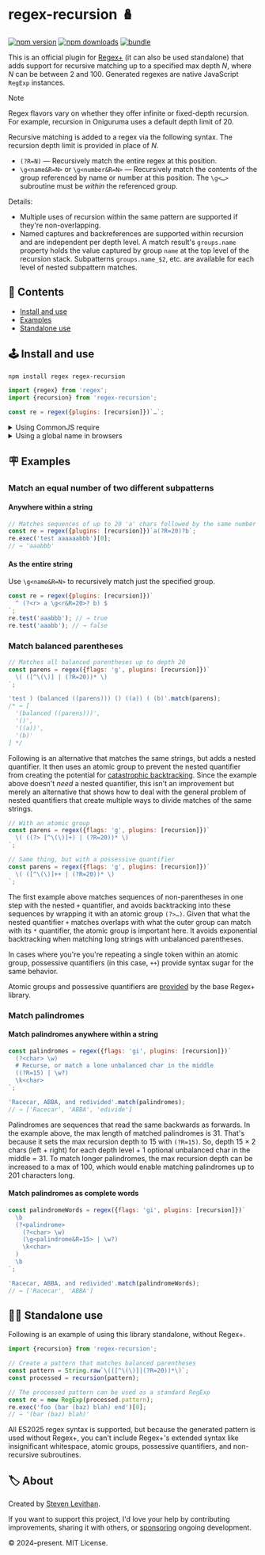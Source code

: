 # regex-recursion 🪆

[![npm version][npm-version-src]][npm-version-href]
[![npm downloads][npm-downloads-src]][npm-downloads-href]
[![bundle][bundle-src]][bundle-href]

This is an official plugin for [Regex+](https://github.com/slevithan/regex) (it can also be used standalone) that adds support for recursive matching up to a specified max depth *N*, where *N* can be between 2 and 100. Generated regexes are native JavaScript `RegExp` instances.

> [!NOTE]
> Regex flavors vary on whether they offer infinite or fixed-depth recursion. For example, recursion in Oniguruma uses a default depth limit of 20.

Recursive matching is added to a regex via the following syntax. The recursion depth limit is provided in place of *N*.

- `(?R=N)` — Recursively match the entire regex at this position.
- `\g<name&R=N>` or `\g<number&R=N>` — Recursively match the contents of the group referenced by name or number at this position. The `\g<…>` subroutine must be *within* the referenced group.

Details:

- Multiple uses of recursion within the same pattern are supported if they're non-overlapping.
- Named captures and backreferences are supported within recursion and are independent per depth level. A match result's `groups.name` property holds the value captured by group `name` at the top level of the recursion stack. Subpatterns `groups.name_$2`, etc. are available for each level of nested subpattern matches.

## 📜 Contents

- [Install and use](#️-install-and-use)
- [Examples](#-examples)
- [Standalone use](#️-standalone-use)

## 🕹️ Install and use

```sh
npm install regex regex-recursion
```

```js
import {regex} from 'regex';
import {recursion} from 'regex-recursion';

const re = regex({plugins: [recursion]})`…`;
```

<details>
  <summary>Using CommonJS require</summary>

```js
const {regex} = require('regex');
const {recursion} = require('regex-recursion-cjs');

const re = regex({plugins: [recursion]})`…`;
```

> **Note:** [*regex-recursion-cjs*](https://www.npmjs.com/package/regex-recursion-cjs) is a third-party CommonJS wrapper for this library. It might not always be up to date with the latest version.
</details>

<details>
  <summary>Using a global name in browsers</summary>

```html
<script src="https://cdn.jsdelivr.net/npm/regex@6.0.1/dist/regex.min.js"></script>
<script src="https://cdn.jsdelivr.net/npm/regex-recursion@6.0.2/dist/regex-recursion.min.js"></script>
<script>
  const {regex} = Regex;
  const {recursion} = Regex.plugins;

  const re = regex({plugins: [recursion]})`…`;
</script>
```
</details>

## 🪧 Examples

### Match an equal number of two different subpatterns

#### Anywhere within a string

```js
// Matches sequences of up to 20 'a' chars followed by the same number of 'b'
const re = regex({plugins: [recursion]})`a(?R=20)?b`;
re.exec('test aaaaaabbb')[0];
// → 'aaabbb'
```

#### As the entire string

Use `\g<name&R=N>` to recursively match just the specified group.

```js
const re = regex({plugins: [recursion]})`
  ^ (?<r> a \g<r&R=20>? b) $
`;
re.test('aaabbb'); // → true
re.test('aaabb'); // → false
```

### Match balanced parentheses

```js
// Matches all balanced parentheses up to depth 20
const parens = regex({flags: 'g', plugins: [recursion]})`
  \( ([^\(\)] | (?R=20))* \)
`;

'test ) (balanced ((parens))) () ((a)) ( (b)'.match(parens);
/* → [
  '(balanced ((parens)))',
  '()',
  '((a))',
  '(b)'
] */
```

Following is an alternative that matches the same strings, but adds a nested quantifier. It then uses an atomic group to prevent the nested quantifier from creating the potential for [catastrophic backtracking](https://www.regular-expressions.info/catastrophic.html). Since the example above doesn't *need* a nested quantifier, this isn't an improvement but merely an alternative that shows how to deal with the general problem of nested quantifiers that create multiple ways to divide matches of the same strings.

```js
// With an atomic group
const parens = regex({flags: 'g', plugins: [recursion]})`
  \( ((?> [^\(\)]+) | (?R=20))* \)
`;

// Same thing, but with a possessive quantifier
const parens = regex({flags: 'g', plugins: [recursion]})`
  \( ([^\(\)]++ | (?R=20))* \)
`;
```

The first example above matches sequences of non-parentheses in one step with the nested `+` quantifier, and avoids backtracking into these sequences by wrapping it with an atomic group `(?>…)`. Given that what the nested quantifier `+` matches overlaps with what the outer group can match with its `*` quantifier, the atomic group is important here. It avoids exponential backtracking when matching long strings with unbalanced parentheses.

In cases where you're you're repeating a single token within an atomic group, possessive quantifiers (in this case, `++`) provide syntax sugar for the same behavior.

Atomic groups and possessive quantifiers are [provided](https://github.com/slevithan/regex#atomic-groups) by the base Regex+ library.

### Match palindromes

#### Match palindromes anywhere within a string

```js
const palindromes = regex({flags: 'gi', plugins: [recursion]})`
  (?<char> \w)
  # Recurse, or match a lone unbalanced char in the middle
  ((?R=15) | \w?)
  \k<char>
`;

'Racecar, ABBA, and redivided'.match(palindromes);
// → ['Racecar', 'ABBA', 'edivide']
```

Palindromes are sequences that read the same backwards as forwards. In the example above, the max length of matched palindromes is 31. That's because it sets the max recursion depth to 15 with `(?R=15)`. So, depth 15 × 2 chars (left + right) for each depth level + 1 optional unbalanced char in the middle = 31. To match longer palindromes, the max recursion depth can be increased to a max of 100, which would enable matching palindromes up to 201 characters long.

#### Match palindromes as complete words

```js
const palindromeWords = regex({flags: 'gi', plugins: [recursion]})`
  \b
  (?<palindrome>
    (?<char> \w)
    (\g<palindrome&R=15> | \w?)
    \k<char>
  )
  \b
`;

'Racecar, ABBA, and redivided'.match(palindromeWords);
// → ['Racecar', 'ABBA']
```

## ⛓️‍💥 Standalone use

Following is an example of using this library standalone, without Regex+.

```js
import {recursion} from 'regex-recursion';

// Create a pattern that matches balanced parentheses
const pattern = String.raw`\(([^\(\)]|(?R=20))*\)`;
const processed = recursion(pattern);

// The processed pattern can be used as a standard RegExp
const re = new RegExp(processed.pattern);
re.exec('foo (bar (baz) blah) end')[0];
// → '(bar (baz) blah)'
```

All ES2025 regex syntax is supported, but because the generated pattern is used without Regex+, you can't include Regex+'s extended syntax like insignificant whitespace, atomic groups, possessive quantifiers, and non-recursive subroutines.

## 🏷️ About

Created by [Steven Levithan](https://github.com/slevithan).

If you want to support this project, I'd love your help by contributing improvements, sharing it with others, or [sponsoring](https://github.com/sponsors/slevithan) ongoing development.

© 2024–present. MIT License.

<!-- Badges -->

[npm-version-src]: https://img.shields.io/npm/v/regex-recursion?color=78C372
[npm-version-href]: https://npmjs.com/package/regex-recursion
[npm-downloads-src]: https://img.shields.io/npm/dm/regex-recursion?color=78C372
[npm-downloads-href]: https://npmjs.com/package/regex-recursion
[bundle-src]: https://img.shields.io/bundlejs/size/regex-recursion?color=78C372&label=minzip
[bundle-href]: https://bundlejs.com/?q=regex-recursion&treeshake=[*]
